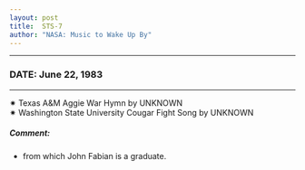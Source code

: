 ```yaml
---
layout: post
title:  STS-7
author: "NASA: Music to Wake Up By"
---
```


----
### DATE: June 22, 1983
----
✷ Texas A&M Aggie War Hymn by UNKNOWN  &nbsp;<br />✷ Washington State University Cougar Fight Song by UNKNOWN

##### Comment:
* from which John Fabian is a graduate.
